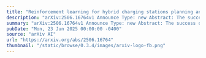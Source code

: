 ```yaml
---
title: "Reinforcement learning for hybrid charging stations planning and operation considering fixed and mobile chargers"
description: "arXiv:2506.16764v1 Announce Type: new Abstract: The success of vehicle electrification, which brings significant societal and environmental benefits, is contingent upon the availability of efficient and adaptable charging infrastructure. Traditional fixed-location charging stations often face issues like underutilization or congestion due to the dynamic nature of charging demand. Mobile chargers have emerged as a flexible solution, capable of relocating to align with these demand fluctuations. This paper addresses the optimal planning and operation of hybrid charging infrastructures, integrating both fixed and mobile chargers within urban road networks. We introduce the Hybrid Charging Station Planning and Operation (HCSPO) problem, which simultaneously optimizes the location and configuration of fixed charging stations and schedules mobile chargers for dynamic operations. Our approach incorporates a charging demand prediction model grounded in Model Predictive Control (MPC) to enhance decision-making. To solve the HCSPO problem, we propose a deep reinforcement learning method, augmented with heuristic scheduling techniques, to effectively bridge the planning of fixed chargers with the real-time operation of mobile chargers. Extensive case studies using real-world urban scenarios demonstrate that our method significantly improves the availability of charging infrastructure and reduces user inconvenience compared to existing solutions and baselines."
summary: "arXiv:2506.16764v1 Announce Type: new Abstract: The success of vehicle electrification, which brings significant societal and environmental benefits, is contingent upon the availability of efficient and adaptable charging infrastructure. Traditional fixed-location charging stations often face issues like underutilization or congestion due to the dynamic nature of charging demand. Mobile chargers have emerged as a flexible solution, capable of relocating to align with these demand fluctuations. This paper addresses the optimal planning and operation of hybrid charging infrastructures, integrating both fixed and mobile chargers within urban road networks. We introduce the Hybrid Charging Station Planning and Operation (HCSPO) problem, which simultaneously optimizes the location and configuration of fixed charging stations and schedules mobile chargers for dynamic operations. Our approach incorporates a charging demand prediction model grounded in Model Predictive Control (MPC) to enhance decision-making. To solve the HCSPO problem, we propose a deep reinforcement learning method, augmented with heuristic scheduling techniques, to effectively bridge the planning of fixed chargers with the real-time operation of mobile chargers. Extensive case studies using real-world urban scenarios demonstrate that our method significantly improves the availability of charging infrastructure and reduces user inconvenience compared to existing solutions and baselines."
pubDate: "Mon, 23 Jun 2025 00:00:00 -0400"
source: "arXiv AI"
url: "https://arxiv.org/abs/2506.16764"
thumbnail: "/static/browse/0.3.4/images/arxiv-logo-fb.png"
---
```



